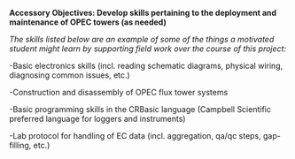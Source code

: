 **Accessory Objectives: Develop skills pertaining to the deployment and maintenance of OPEC towers (as needed)**

*The skills listed below are an example of some of the things a motivated student might learn by supporting field work over the course of this project:*

\-Basic electronics skills (incl. reading schematic diagrams, physical wiring, diagnosing common issues, etc.)

\-Construction and disassembly of OPEC flux tower systems

\-Basic programming skills in the CRBasic language (Campbell Scientific preferred language for loggers and instruments)

\-Lab protocol for handling of EC data (incl. aggregation, qa/qc steps, gap-filling, etc.) 